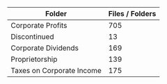 | Folder                    |   Files / Folders |
|---------------------------|-------------------|
| Corporate Profits         |               705 |
| Discontinued              |                13 |
| Corporate Dividends       |               169 |
| Proprietorship            |               139 |
| Taxes on Corporate Income |               175 |